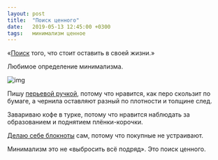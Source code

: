 ```yaml
---
layout: post
title:  "Поиск ценного"
date:   2019-05-13 12:45:00 +0300
tags:   минимализм ценное
---
```


«[Поиск](https://youtu.be/jrf_dMnatW0) того, что стоит оставить в своей жизни.» 

Любимое определение минимализма. 

![img](https://pp.userapi.com/c849228/v849228941/192104/ttVTyNVY3bo.jpg)

Пишу [перьевой ручкой](https://vk.com/wall5540006_5251), потому что нравится, как перо скользит по бумаге, а чернила оставляют разный по плотности и толщине след. 

Завариваю кофе в турке, потому что нравится наблюдать за образованием и поднятием плёнки-корочки. 

[Делаю себе блокноты](https://vk.com/wall5540006_5420) сам, потому что покупные не устраивают. 

Минимализм это не «выбросить всё подряд». Это поиск ценного. 
<!--excerpt-->